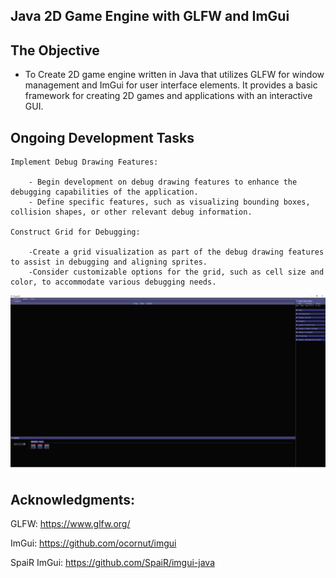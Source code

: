 ## Java 2D Game Engine with GLFW and ImGui

## The Objective

- To Create 2D game engine written in Java that utilizes GLFW for window management and ImGui for user interface elements. It provides a basic framework for creating 2D games and applications with an interactive GUI.

## Ongoing Development Tasks

    Implement Debug Drawing Features:

        - Begin development on debug drawing features to enhance the debugging capabilities of the application.
        - Define specific features, such as visualizing bounding boxes, collision shapes, or other relevant debug information.

    Construct Grid for Debugging:

        -Create a grid visualization as part of the debug drawing features to assist in debugging and aligning sprites.
        -Consider customizable options for the grid, such as cell size and color, to accommodate various debugging needs.

![Local Image](showcase.png)
## Acknowledgments:

GLFW: https://www.glfw.org/

ImGui: https://github.com/ocornut/imgui

SpaiR ImGui: https://github.com/SpaiR/imgui-java

